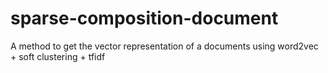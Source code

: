 # sparse-composition-document
A method to get the vector representation of a documents using word2vec + soft clustering + tfidf
